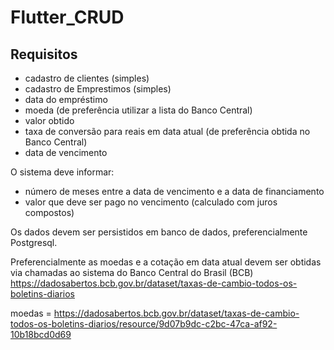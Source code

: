 # Flutter_CRUD
## Requisitos
- cadastro de clientes (simples) 
- cadastro de Emprestimos (simples) 
- data do empréstimo 
- moeda (de preferência utilizar a lista do Banco Central) 
- valor obtido 
- taxa de conversão para reais em data atual (de preferência obtida no Banco Central) 
- data de vencimento
 
O sistema deve informar:  
- número de meses entre a data de vencimento e a data de financiamento 
- valor que deve ser pago no vencimento (calculado com juros compostos)

Os dados devem ser persistidos em banco de dados, preferencialmente Postgresql. 

Preferencialmente as moedas e a cotação em data atual devem ser obtidas via chamadas ao sistema do Banco Central do Brasil (BCB) https://dadosabertos.bcb.gov.br/dataset/taxas-de-cambio-todos-os-boletins-diarios

moedas = https://dadosabertos.bcb.gov.br/dataset/taxas-de-cambio-todos-os-boletins-diarios/resource/9d07b9dc-c2bc-47ca-af92-10b18bcd0d69
